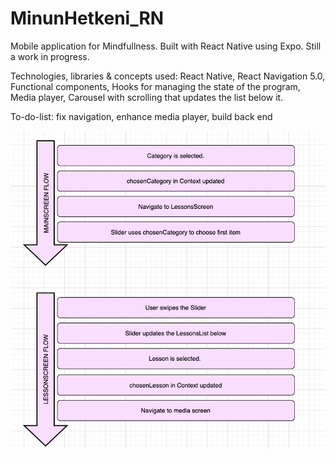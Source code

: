 # MinunHetkeni_RN
Mobile application for Mindfullness. Built with React Native using Expo. Still a work in progress.

Technologies, libraries & concepts used:
React Native,
React Navigation 5.0, 
Functional components,
Hooks for managing the state of the program,
Media player,
Carousel with scrolling that updates the list below it.

To-do-list:
fix navigation,
enhance media player,
build back end

![](pics/Architecture.png)

